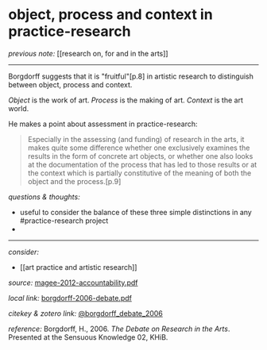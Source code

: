 # object, process and context in practice-research

_previous note:_ [[research on, for and in the arts]]

---

Borgdorff suggests that it is "fruitful"[p.8] in artistic research to distinguish between object, process and context. 

_Object_ is the work of art. _Process_ is the making of art. _Context_ is the art world. 

He makes a point about assessment in practice-research:

>Especially in the assessing (and funding) of research in the arts, it makes quite some difference whether one exclusively examines the results in the form of concrete art objects, or whether one also looks at the documentation of the process that has led to those results or at the context which is partially constitutive of the meaning of both the object and the process.[p.9]

_questions & thoughts:_

- useful to consider the balance of these three simple distinctions in any #practice-research project 
- 

--- 

_consider:_

- [[art practice and artistic research]]


_source:_ [magee-2012-accountability.pdf](hook://file/mz8Ki68gv?p=RHJvcGJveC9iaWJsaW9ncmFwaHkgcGRmcw==&n=magee-2012-accountability.pdf)

_local link:_ [borgdorff-2006-debate.pdf](hook://file/nUbRvJNNJ?p=QWN0aW9uLzIwMjAwNzE0IC0gZG9jcyB0byBwcm9jZXNz&n=borgdorff-2006-debate.pdf)

_citekey & zotero link:_ [@borgdorff_debate_2006](zotero://select/items/1_QYPSQMY2)


_reference:_ Borgdorff, H., 2006. _The Debate on Research in the Arts_. Presented at the Sensuous Knowledge 02, KHiB.

